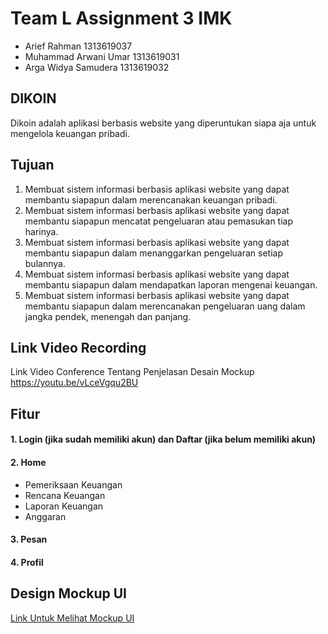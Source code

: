 # Team L Assignment 3 IMK <br>
- Arief Rahman              1313619037 <br>
- Muhammad Arwani Umar      1313619031 <br>
- Arga Widya Samudera       1313619032

## DIKOIN <br>
Dikoin adalah aplikasi berbasis website yang diperuntukan siapa aja untuk mengelola keuangan pribadi.

## Tujuan <br>
1. 	Membuat sistem informasi berbasis aplikasi website yang dapat membantu siapapun dalam merencanakan keuangan pribadi. <br>
2. 	Membuat sistem informasi berbasis aplikasi website yang dapat membantu siapapun mencatat pengeluaran atau pemasukan tiap harinya.<br>
3. 	Membuat sistem informasi berbasis aplikasi website yang dapat membantu siapapun dalam menanggarkan pengeluaran setiap bulannya.<br>
4. 	Membuat sistem informasi berbasis aplikasi website yang dapat membantu siapapun dalam mendapatkan laporan mengenai keuangan.<br>
5. 	Membuat sistem informasi berbasis aplikasi website  yang dapat membantu siapapun dalam merencanakan pengeluaran uang dalam jangka pendek, menengah dan panjang.<br>

## Link Video Recording <br>
Link Video Conference Tentang Penjelasan Desain Mockup https://youtu.be/vLceVgqu2BU

## Fitur
#### 1. Login (jika sudah memiliki akun) dan Daftar (jika belum memiliki akun)
#### 2. Home
  - Pemeriksaan Keuangan
  - Rencana Keuangan
  - Laporan Keuangan
  - Anggaran
#### 3. Pesan
#### 4. Profil

## Design Mockup UI <br>
<a href = "https://github.com/devreption/HCI-Dikoin/tree/main/Mockup%20UI/User%20UI">Link Untuk Melihat Mockup UI </a>

